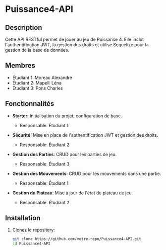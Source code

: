 # Puissance4-API

## Description

Cette API RESTful permet de jouer au jeu de Puissance 4. Elle inclut l'authentification JWT, la gestion des droits et utilise Sequelize pour la gestion de la base de données.

## Membres

- Étudiant 1: Moreau Alexandre
- Étudiant 2: Mapelli Léna
- Étudiant 3: Pons Charles
## Fonctionnalités

- **Starter**: Initialisation du projet, configuration de base.
  - Responsable: Étudiant 1

- **Sécurité**: Mise en place de l'authentification JWT et gestion des droits.
  - Responsable: Étudiant 2

- **Gestion des Parties**: CRUD pour les parties de jeu.
  - Responsable: Étudiant 3

- **Gestion des Mouvements**: CRUD pour les mouvements dans une partie.
  - Responsable: Étudiant 1

- **Gestion du Plateau**: Mise à jour de l'état du plateau de jeu.
  - Responsable: Étudiant 2

## Installation

1. Clonez le repository:
   ```bash
   git clone https://github.com/votre-repo/Puissance4-API.git
   cd Puissance4-API
